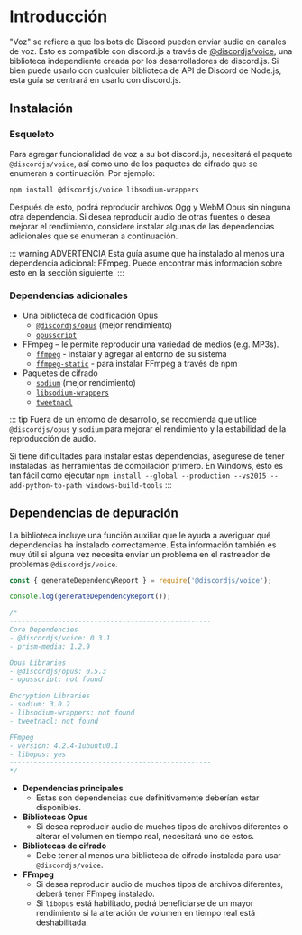 # Introducción

"Voz" se refiere a que los bots de Discord pueden enviar audio en canales de voz. Esto es compatible con discord.js a través de [@discordjs/voice](https://github.com/discordjs/voice), una biblioteca independiente creada por los desarrolladores de discord.js. Si bien puede usarlo con cualquier biblioteca de API de Discord de Node.js, esta guía se centrará en usarlo con discord.js.

## Instalación

### Esqueleto

Para agregar funcionalidad de voz a su bot discord.js, necesitará el paquete `@discordjs/voice`, así como uno de los paquetes de cifrado que se enumeran a continuación. Por ejemplo:

```bash
npm install @discordjs/voice libsodium-wrappers
```

Después de esto, podrá reproducir archivos Ogg y WebM Opus sin ninguna otra dependencia. Si desea reproducir audio de otras fuentes o desea mejorar el rendimiento, considere instalar algunas de las dependencias adicionales que se enumeran a continuación.

::: warning ADVERTENCIA
Esta guía asume que ha instalado al menos una dependencia adicional: FFmpeg. Puede encontrar más información sobre esto en la sección siguiente.
:::

### Dependencias adicionales

- Una biblioteca de codificación Opus
  - [`@discordjs/opus`](https://github.com/discordjs/opus) (mejor rendimiento)
  - [`opusscript`](https://github.com/abalabahaha/opusscript/)
- FFmpeg – le permite reproducir una variedad de medios (e.g. MP3s).
  - [`ffmpeg`](https://ffmpeg.org/) - instalar y agregar al entorno de su sistema
  - [`ffmpeg-static`](https://www.npmjs.com/package/ffmpeg-static) - para instalar FFmpeg a través de npm
- Paquetes de cifrado
  - [`sodium`](https://www.npmjs.com/package/sodium) (mejor rendimiento)
  - [`libsodium-wrappers`](https://www.npmjs.com/package/libsodium-wrappers)
  - [`tweetnacl`](https://www.npmjs.com/package/tweetnacl)

::: tip
Fuera de un entorno de desarrollo, se recomienda que utilice `@discordjs/opus` y `sodium` para mejorar el rendimiento y la estabilidad de la reproducción de audio.

Si tiene dificultades para instalar estas dependencias, asegúrese de tener instaladas las herramientas de compilación primero. En Windows, esto es tan fácil como ejecutar `npm install --global --production --vs2015 --add-python-to-path windows-build-tools`
:::

## Dependencias de depuración

La biblioteca incluye una función auxiliar que le ayuda a averiguar qué dependencias ha instalado correctamente. Esta información también es muy útil si alguna vez necesita enviar un problema en el rastreador de problemas `@discordjs/voice`.

```js
const { generateDependencyReport } = require('@discordjs/voice');

console.log(generateDependencyReport());

/*
--------------------------------------------------
Core Dependencies
- @discordjs/voice: 0.3.1
- prism-media: 1.2.9

Opus Libraries
- @discordjs/opus: 0.5.3
- opusscript: not found

Encryption Libraries
- sodium: 3.0.2
- libsodium-wrappers: not found
- tweetnacl: not found

FFmpeg
- version: 4.2.4-1ubuntu0.1
- libopus: yes
--------------------------------------------------
*/
```

- **Dependencias principales**
  - Estas son dependencias que definitivamente deberían estar disponibles.
- **Bibliotecas Opus**
  - Si desea reproducir audio de muchos tipos de archivos diferentes o alterar el volumen en tiempo real, necesitará uno de estos.
- **Bibliotecas de cifrado**
  - Debe tener al menos una biblioteca de cifrado instalada para usar `@discordjs/voice`.
- **FFmpeg**
  - Si desea reproducir audio de muchos tipos de archivos diferentes, deberá tener FFmpeg instalado.
  - Si `libopus` está habilitado, podrá beneficiarse de un mayor rendimiento si la alteración de volumen en tiempo real está deshabilitada.
